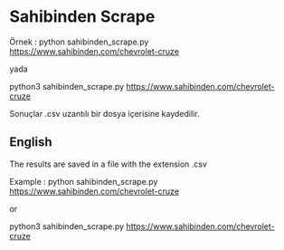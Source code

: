 # Sahibinden Scrape
Örnek : python sahibinden_scrape.py https://www.sahibinden.com/chevrolet-cruze

yada

python3 sahibinden_scrape.py https://www.sahibinden.com/chevrolet-cruze

Sonuçlar .csv uzantılı bir dosya içerisine kaydedilir.


## English
The results are saved in a file with the extension .csv

Example : python sahibinden_scrape.py https://www.sahibinden.com/chevrolet-cruze

or

python3 sahibinden_scrape.py https://www.sahibinden.com/chevrolet-cruze
